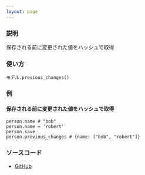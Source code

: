 ```yaml
---
layout: page
---
```

### 説明
保存される前に変更された値をハッシュで取得

### 使い方
    モデル.previous_changes()

### 例
#### 保存される前に変更された値をハッシュで取得
    person.name # "bob"
    person.name = 'robert'
    person.save
    person.previous_changes # {name: ["bob", "robert"]}

### ソースコード
* [GitHub](https://github.com/rails/rails/blob/f33d52c95217212cbacc8d5e44b5a8e3cdc6f5b3/activemodel/lib/active_model/dirty.rb#L227)